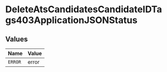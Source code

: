 # DeleteAtsCandidatesCandidateIDTags403ApplicationJSONStatus


## Values

| Name    | Value   |
| ------- | ------- |
| `ERROR` | error   |